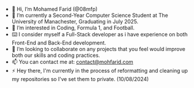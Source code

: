 - 👋 Hi, I’m Mohamed Farid (@08mfp)
- 🌱 I’m currently a Second-Year Computer Science Student at The University of Manachester, Graduating in July 2025.
- 👀 I’m interested in Coding, Formula 1, and Football.
- ⌨️ I consider myself a Full-Stack developer as i have experience on both Front-End and Back-End development.
- 💞️ I’m looking to collaborate on any projects that you feel would improve both our skills and coding practices.
- 📫 You can contact me at: contact@mohfarid.com
- ⚡ Hey there, I'm currently in the process of reformatting and cleaning up my repositories so I've set them to private. 
(10/08/2024)

<!---
08mfp/08mfp is a ✨ special ✨ repository because its `README.md` (this file) appears on your GitHub profile.
You can click the Preview link to take a look at your changes.
--->
